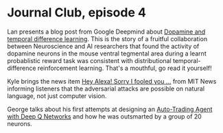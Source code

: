 # Journal Club, episode 4

Lan presents a blog post from Google Deepmind about [Dopamine and temporal difference learning](https://deepmind.com/blog/article/Dopamine-and-temporal-difference-learning-A-fruitful-relationship-between-neuroscience-and-AI). This is the story of a fruitful collaboration between Neuroscience and AI researchers that found the activity of dopamine neurons in the mouse ventral tegmental area during a learnt probablistic reward task was consistent with distributional temporal-difference reinforcement learning. That's a mouthful, go read it yourself!

Kyle brings the news item [Hey Alexa! Sorry I fooled you ...](http://news.mit.edu/2020/hey-alexa-sorry-i-fooled-you-0207) from MIT News informing listeners that the adversarial attacks are possible on natural language, not just computer vision.

George talks about his first attempts at designing an [Auto-Trading Agent with Deep Q Networks](https://dataskeptic.com/blog/journalclub/2020/trading-agents-dqn) and how he was outsmarted by a group of 20 neurons.
